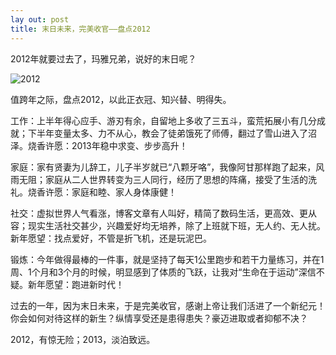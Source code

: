 ```yaml
---
lay out: post
title: 末日未来，完美收官——盘点2012
---
```


2012年就要过去了，玛雅兄弟，说好的末日呢？

![2012](https://c1.staticflickr.com/1/257/31386917340_d0ced0a66e_o.jpg)

值跨年之际，盘点2012，以此正衣冠、知兴替、明得失。

工作：上半年得心应手、游刃有余，自留地上多收了三五斗，蛮荒拓展小有几分成就；下半年变量太多、力不从心，教会了徒弟饿死了师傅，翻过了雪山进入了沼泽。烧香许愿：2013年稳中求变、步步高升！

家庭：家有贤妻为儿辞工，儿子半岁就已“八颗牙咯”，我像阿甘那样跑了起来，风雨无阻；家庭从二人世界转变为三人同行，经历了思想的阵痛，接受了生活的洗礼。烧香许愿：家庭和睦、家人身体康健！

社交：虚拟世界人气看涨，博客文章有人叫好，精简了数码生活，更高效、更从容；现实生活社交甚少，兴趣爱好均无培养，除了上班就下班，无人约、无人扰。新年愿望：找点爱好，不管是折飞机，还是玩泥巴。

锻炼：今年做得最棒的一件事，就是坚持了每天1公里跑步和若干力量练习，并在1周、1个月和3个月的时候，明显感到了体质的飞跃，让我对“生命在于运动”深信不疑。新年愿望：跑进新时代！

过去的一年，因为末日未来，于是完美收官，感谢上帝让我们活进了一个新纪元！你会如何对待这样的新生？纵情享受还是患得患失？豪迈进取或者抑郁不决？

2012，有惊无险；2013，淡泊致远。
